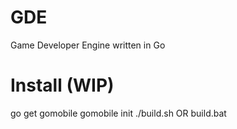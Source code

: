 # GDE
Game Developer Engine written in Go

# Install (WIP)
go get gomobile
gomobile init
./build.sh OR build.bat
